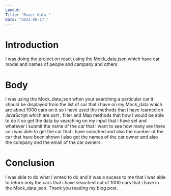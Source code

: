 ```yaml
---
Layout:
Title: "React Kata "
Date: "2022-08-17 "
---
```


# Introduction
I was doing the project on react using the Mock_data.json which have car model and names of people and campany and others

# Body  
I was using the Mock_data.json when your searching a particular car it should be displayed from the list of car that i have on my Mock_data which are about 1000 cars on it so i have used the methods that i have learned on JavaScript which are sort , filter and Map methods that how i would be able to do it so get the data by searching on my input that i have set and whatever i submit the name of the car that i want to see how many are there so i was able to get the car that i have searched and also the number of the car that have been shown i also get the names of the car owner and also the company and the email of the car owners.

# Conclusion 

I was able to do what i wnted to do and it was a sucess to me that i was able to return only the cars that i have searched out of 1000 cars that i have in the Mock_data.json. Thank you reading my blog post.